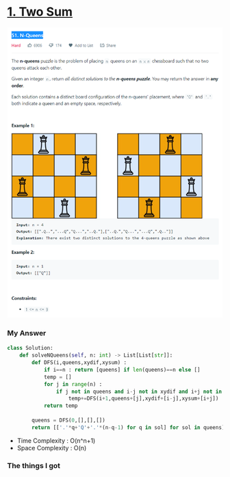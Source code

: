 # [1. Two Sum](https://leetcode.com/problems/two-sum/)

![image](Problem.png)



### My Answer

```python
class Solution:
    def solveNQueens(self, n: int) -> List[List[str]]:
        def DFS(i,queens,xydif,xysum) : 
            if i==n : return [queens] if len(queens)==n else []
            temp = []
            for j in range(n) : 
                if j not in queens and i-j not in xydif and i+j not in xysum : 
                    temp+=DFS(i+1,queens+[j],xydif+[i-j],xysum+[i+j])
            return temp
            
        queens = DFS(0,[],[],[])
        return [['.'*q+'Q'+'.'*(n-q-1) for q in sol] for sol in queens]
```

* Time Complexity : O(n^n+1)
* Space Complexity : O(n)



### The things I got
